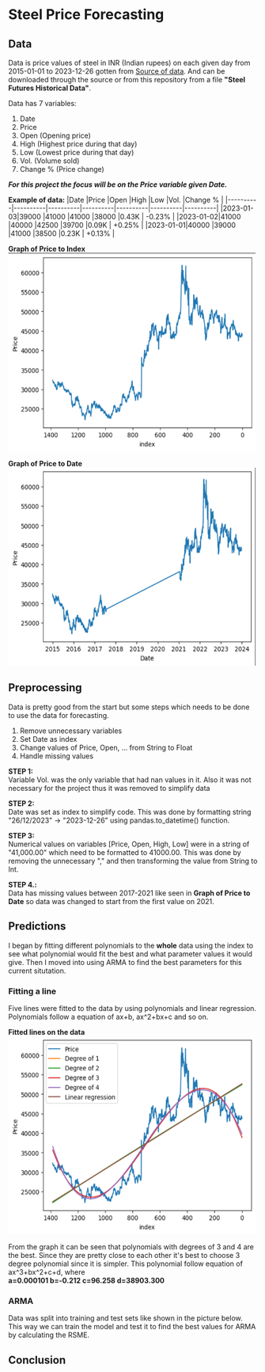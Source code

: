 # Steel Price Forecasting

## Data

Data is price values of steel in INR (Indian rupees) on each given day from 2015-01-01 to 2023-12-26 gotten from [Source of data](https://www.investing.com/commodities/ncdex-steel-futures-historical-data). And can be downloaded through the source or from this repository from a file **"Steel Futures Historical Data"**.

Data has 7 variables:

1. Date 
2. Price
3. Open (Opening price)
4. High (Highest price during that day)
5. Low (Lowest price during that day)
6. Vol. (Volume sold)
7. Change % (Price change)

_**For this project the focus will be on the Price variable given Date.**_

**Example of data:**
|Date      |Price     |Open      |High      |Low       |Vol.      |Change %  |
|----------|----------|----------|----------|----------|----------|----------|
|2023-01-03|39000     |41000     |41000     |38000     |0.43K     | -0.23%   |
|2023-01-02|41000     |40000     |42500     |39700     |0.09K     | +0.25%   |
|2023-01-01|40000     |39000     |41000     |38500     |0.23K     | +0.13%   |

**Graph of Price to Index** \
<img src="https://github.com/DaniBarlund/SteelPriceForecasting/blob/main/photos/priceToIndex.png" width="500" height="400">

**Graph of Price to Date** \
<img src="https://github.com/DaniBarlund/SteelPriceForecasting/blob/main/photos/priceToDate.png" width="500" height="400">

## Preprocessing

Data is pretty good from the start but some steps which needs to be done to use the data for forecasting.

1. Remove unnecessary variables
2. Set Date as index
3. Change values of Price, Open, ... from String to Float
4. Handle missing values

**STEP 1:**\
Variable Vol. was the only variable that had nan values in it. Also it was not necessary for the project thus it was removed to simplify data

**STEP 2:**\
Date was set as index to simplify code. This was done by formatting string "26/12/2023" -> "2023-12-26" using pandas.to_datetime() function.

**STEP 3:**\
Numerical values on variables [Price, Open, High, Low] were in a string of "41,000.00" which need to be formatted to 41000.00. This was done by removing the unnecessary "," and then transforming the value from String to Int.

**STEP 4.:**\
Data has missing values between 2017-2021 like seen in **Graph of Price to Date** so data was changed to start from the first value on 2021.

## Predictions

I began by fitting different polynomials to the **whole** data using the index to see what polynomial would fit the best and what parameter values it would give. Then I moved into using ARMA to find the best parameters for this current situtation.

### Fitting a line

Five lines were fitted to the data by using polynomials and linear regression. Polynomials follow a equation of ax+b, ax^2+bx+c and so on.

**Fitted lines on the data**\
<img src="https://github.com/DaniBarlund/SteelPriceForecasting/blob/main/photos/LinesOnPriceToIndex.png" width="500" height="400">

From the graph it can be seen that polynomials with degrees of 3 and 4 are the best. Since they are pretty close to each other it's best to choose 3 degree polynomial since it is simpler. This polynomial follow equation of ax^3+bx^2+c+d, where \
**a=0.000101
b=-0.212
c=96.258
d=38903.300**

### ARMA
Data was split into training and test sets like shown in the picture below. This way we can train the model and test it to find the best values for ARMA by calculating the RSME.

## Conclusion

